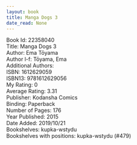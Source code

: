 ```yaml
---
layout: book
title: Manga Dogs 3
date_read: None
---
```


Book Id: 22358040<br />
Title: Manga Dogs 3<br />
Author: Ema Tōyama<br />
Author l-f: Tōyama, Ema<br />
Additional Authors: <br />
ISBN: 1612629059<br />
ISBN13: 9781612629056<br />
My Rating: 0<br />
Average Rating: 3.31<br />
Publisher: Kodansha Comics<br />
Binding: Paperback<br />
Number of Pages: 176<br />
Year Published: 2015<br />
Date Added: 2019/10/21<br />
Bookshelves: kupka-wstydu<br />
Bookshelves with positions: kupka-wstydu (#479)<br />

